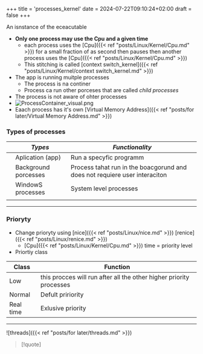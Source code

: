 +++
title = 'processes_kernel'
date = 2024-07-22T09:10:24+02:00
draft = false
+++

An isnstance of the eceacutable 
 - **Only one process may use the Cpu and a given time**
	-   each process uses the [Cpu]({{< ref "posts/Linux/Kernel/Cpu.md" >}}) for a small fraction of as second then pauses then another process uses the [Cpu]({{< ref "posts/Linux/Kernel/Cpu.md" >}})
	-   This stitching is called [context switch_kernel]({{< ref "posts/Linux/Kernel/context switch_kernel.md" >}})
- The app is running muitple processes 
	- The process is na continer 
	- Process ca run other porceses that are called *child processes*
- The process is not aware of ohter processes 
-  ![ProcessContainer_visual.png](/Notes/ProcessContainer_visual.png)
- Eaach process has it's own [Virtual Memory Address]({{< ref "posts/for later/Virtual Memory Address.md" >}})
### Types of processes 
|     | *Types*              | *Functionality*                                                            |
| --- | -------------------- | -------------------------------------------------------------------------- |
|     | Aplication (app)     | Run a specyfic programm                                                    |
|     | Background porcesses | Process tahat run in the boacgorund and does not requiere user interaciton |
|     | WindowS processes    | System level processes                                                     |
|     |                      |                                                                            |

---
### Prioryty 
- Change prioryty using [nice]({{< ref "posts/Linux/nice.md" >}}) [renice]({{< ref "posts/Linux/renice.md" >}})
	- [Cpu]({{< ref "posts/Linux/Kernel/Cpu.md" >}}) time  = priority level
- Priortiy class 

| Class     | Function                                                            |
| --------- | ------------------------------------------------------------------- |
| Low       | this procces will run after all the other higher priority processes |
| Normal    | Defult pririority                                                   |
| Real time | Exlusive priority                                                   |

--- 
![threads]({{< ref "posts/for later/threads.md" >}})
 
>[!quote] 